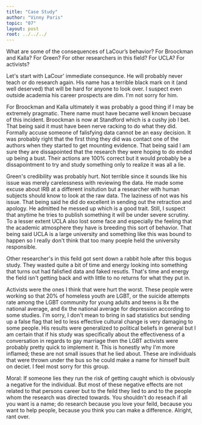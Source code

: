```yaml
---
title: "Case Study"
author: "Vinny Paris"
topic: "07"
layout: post
root: ../../../
---
```


What are some of the consequences of LaCour’s behavior? For Broockman and Kalla? For Green? For other researchers in
this field? For UCLA? For activists?

Let's start with LaCour' immediate consequnce. He will probably never teach or do research again. His name has a terrible black mark on it (and well deserved) that will be hard for anyone to look over. I suspect even outside academia his career prospects are dim. I'm not sorry for him.

For Broockman and Kalla ultimately it was probably a good thing if I may be extremely pragmatic. There name must have became well known becuase of this incident. Broockman is now at Standford which is a cushy job I bet. That being said it must have been nerve racking to do what they did. Formally accuse someone of falisfying data cannot be an easy decision. It was probably right that the first thing they did was contact one of the authors when they started to get mounting evidence. That being said I am sure they are dissapointed that the research they were hoping to do ended up being a bust. Their actions are 100% correct but it would probably be a dissapointment to try and study something only to realize it was all a lie. 

Green's credibility was probably hurt. Not terrible since it sounds like his issue was merely carelessness with reviewing the data. He made some excuse about IRB at a different insitution but a researcher with human subjects should know to look at the raw data. The laziness of not was his issue. That being said he did do excellent in sending out the retraction and apology. He admitted he messed up which is a good trait. Still, I suspect that anytime he tries to publish something it will be under severe scrutiny. To a lesser extent UCLA also lost some face and especially the feeling that the academic atmosphere they have is breeding this sort of behavior. That being said UCLA is a large university and something like this was bound to happen so I really don't think that too many poeple held the university responsible. 

Other researcher's in this feild got sent down a rabbit hole after this bogus study. They wasted quite a bit of time and energy looking into something that turns out had falisfied data and faked resutls. That's time and energy the field isn't getting back and with little to no returns for what they put in. 

Activists were the ones I think that were hurt the worst. These people were working so that 20% of homeless youth are LGBT, or the suicide attempts rate among the LGBT community for young adults and teens is 8x the national average, and 6x the national average for depression according to some studies. I'm sorry, I don't mean to bring in sad statistics but sending up a false flag that led to less effective cultural change is very damaging to some people. His results were generalized to political beliefs in general but I am certain that if his study was specifically about the effectiveness of a conversation in regards to gay marriage then the LGBT activists were probably pretty quick to implement it. This is honestly why I'm more inflamed; these are not small issues that he lied about. These are individuals that were thrown under the bus so he could make a name for himself built on deciet. I feel most sorry for this group. 

Moral: If someone lies they run the risk of getting caught which is obviously a negative for the individual. But most of these negative effects are not related to that persons career but to the feild they lied to and to the people whom the research was directed towards. You shouldn't do reseach if all you want is a name; do research because you love your feild, because you want to help people, because you think you can make a difference. Alright, rant over. 
